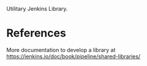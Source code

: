 Utilitary Jenkins Library.

# References

More documentation to develop a library at <https://jenkins.io/doc/book/pipeline/shared-libraries/>
